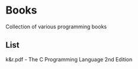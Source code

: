 # Books
Collection of various programming books
## List
k&r.pdf - The C Programming Language 2nd Edition
